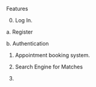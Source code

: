 
Features

0. Log In. 

a. Register

b. Authentication

1. Appointment booking system. 

2. Search Engine for Matches

3. 
